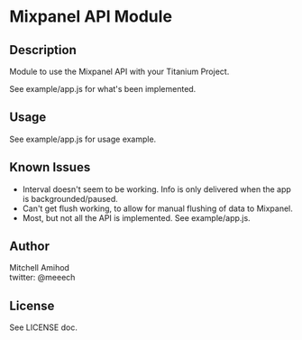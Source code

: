 # Mixpanel API Module

## Description

Module to use the Mixpanel API with your Titanium Project. 

See example/app.js for what's been implemented.

## Usage

See example/app.js for usage example.

## Known Issues

* Interval doesn't seem to be working. Info is only delivered when the app is backgrounded/paused.
* Can't get flush working, to allow for manual flushing of data to Mixpanel. 
* Most, but not all the API is implemented. See example/app.js.

## Author

Mitchell Amihod  
twitter: @meeech

## License

See LICENSE doc.
